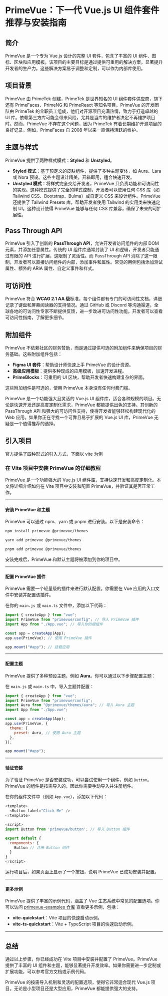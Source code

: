 # PrimeVue：下一代 Vue.js UI 组件套件推荐与安装指南

## 简介

PrimeVue 是一个专为 Vue.js 设计的完整 UI 套件，包含了丰富的 UI 组件、图标、区块和应用模板。该项目的主要目标是通过提供可重用的解决方案，显著提升开发者的生产力。这些解决方案易于调整和定制，可以作为内部库使用。

## 项目背景

PrimeVue 由 PrimeTek 创建，PrimeTek 是世界知名的 UI 组件套件供应商，旗下还有 PrimeFaces、PrimeNG 和 PrimeReact 等知名项目。PrimeVue 的开发团队由 PrimeTek 的全职员工组成，他们对开源项目充满热情，致力于打造卓越的 UI 库。依赖第三方库可能会带来风险，尤其是当库的维护者决定不再维护项目时。然而，PrimeVue 不存在这个问题，因为 PrimeTek 有着长期维护开源项目的良好记录。例如，PrimeFaces 自 2008 年以来一直保持活跃的维护。

## 主题与样式

PrimeVue 提供了两种样式模式：**Styled** 和 **Unstyled**。

- **Styled 模式**：基于预定义的皮肤组件，提供了多种主题变体，如 Aura、Lara 或 Nora 预设。这些主题设计精美，开箱即用，适合快速开发。
- **Unstyled 模式**：将样式完全交给开发者，PrimeVue 只负责功能和可访问性的实现。这种模式提供了完全的样式控制，开发者可以使用任何 CSS 库（如 Tailwind CSS、Bootstrap、Bulma）或自定义 CSS 来设计组件。PrimeVue 还提供了 Tailwind Presets 库，帮助开发者使用 Tailwind 的实用类来快速定制 UI。这种设计使得 PrimeVue 能够与任何 CSS 库兼容，确保了未来的可扩展性。

## Pass Through API

PrimeVue 引入了创新的 **PassThrough API**，允许开发者访问组件的内部 DOM 元素，并添加任意属性。传统的 UI 组件库通常封装了 UI 和逻辑，开发者只能通过有限的 API 进行扩展，这限制了灵活性。而 PassThrough API 消除了这一限制，开发者可以直接访问组件的内部，添加事件和属性。常见的用例包括添加测试属性、额外的 ARIA 属性、自定义事件和样式。

## 可访问性

PrimeVue 符合 **WCAG 2.1 AA 级**标准，每个组件都有专门的可访问性文档，详细记录了键盘和屏幕阅读器的支持情况。通过 GitHub 或 Discord 等沟通渠道，全球各地的可访问性专家不断提供反馈，进一步改进可访问性功能。开发者可以查看可访问性指南，了解更多细节。

## 附加组件

PrimeVue 不依赖社区的财务赞助，而是通过提供可选的附加组件来确保项目的财务基础。这些附加组件包括：

- **Figma UI 套件**：帮助设计师快速上手 PrimeVue 的设计资源。
- **高级应用模板**：提供多种现成的应用模板，加速开发进程。
- **PrimeBlocks**：可重用的 UI 区块，帮助开发者快速构建复杂的界面。

这些附加组件是可选的，使用 PrimeVue 本身没有任何付费门槛。

PrimeVue 是一个功能强大且灵活的 Vue.js UI 组件库，适合各种规模的项目。无论是快速开发还是高度定制化需求，PrimeVue 都能提供出色的支持。其创新的 PassThrough API 和强大的可访问性支持，使得开发者能够轻松构建现代化的 Web 应用。如果你正在寻找一个可靠且易于扩展的 Vue.js UI 库，PrimeVue 无疑是一个值得推荐的选择。

## 引入项目

官方提供了四种形式的引入方式，下面以 vite 为例

### 在 Vite 项目中安装 PrimeVue 的详细教程

PrimeVue 是一个功能强大的 Vue.js UI 组件库，支持快速开发和高度定制化。本文将详细介绍如何在 Vite 项目中安装和配置 PrimeVue，并验证其是否正常工作。

---

#### 安装 PrimeVue 和主题

PrimeVue 可以通过 npm、yarn 或 pnpm 进行安装。以下是安装命令：

```bash
npm install primevue @primevue/themes
```

```bash
yarn add primevue @primevue/themes
```

```bash
pnpm add primevue @primevue/themes
```

安装完成后，PrimeVue 和默认主题将被添加到你的项目中。

---

#### 配置 PrimeVue 插件

PrimeVue 需要一个轻量级的插件来进行默认配置。你需要在 Vue 应用的入口文件中安装并配置该插件。

在你的 `main.js` 或 `main.ts` 文件中，添加以下代码：

```javascript
import { createApp } from "vue";
import PrimeVue from "primevue/config"; // 导入 PrimeVue 插件
import App from "./App.vue"; // 导入你的根组件

const app = createApp(App);
app.use(PrimeVue); // 使用 PrimeVue 插件

app.mount("#app"); // 挂载应用
```

---

#### 配置主题

PrimeVue 提供了多种预设主题，例如 **Aura**。你可以通过以下步骤配置主题：

在 `main.js` 或 `main.ts` 中，导入主题并配置：

```javascript
import { createApp } from "vue";
import PrimeVue from "primevue/config";
import Aura from "@primevue/themes/aura"; // 导入 Aura 主题
import App from "./App.vue";

const app = createApp(App);
app.use(PrimeVue, {
  theme: {
    preset: Aura, // 使用 Aura 主题
  },
});

app.mount("#app");
```

---

#### 验证安装

为了验证 PrimeVue 是否安装成功，可以尝试使用一个组件，例如 `Button`。PrimeVue 的组件是按需导入的，因此你需要手动导入并注册组件。

在你的组件文件中（例如 `App.vue`），添加以下代码：

```javascript
<template>
  <Button label="Click Me" />
</template>

<script>
import Button from 'primevue/button'; // 导入 Button 组件

export default {
  components: {
    Button // 注册 Button 组件
  }
}
</script>
```

运行项目后，如果页面上显示了一个按钮，说明 PrimeVue 已成功安装并配置。

---

#### 更多示例

PrimeVue 提供了丰富的示例代码，涵盖了 Vue 生态系统中常见的配置选项。你可以访问 [primevue-examples 仓库](https://github.com/primefaces/primevue-examples) 查看更多示例，包括：

- **vite-quickstart**：Vite 项目的快速启动示例。
- **vite-ts-quickstart**：Vite + TypeScript 项目的快速启动示例。

---

## 总结

通过以上步骤，你已经成功在 Vite 项目中安装并配置了 PrimeVue。PrimeVue 提供了丰富的 UI 组件和主题，能够显著提升开发效率。如果你需要进一步定制或扩展功能，可以参考官方文档或示例代码。

PrimeVue 的按需导入机制和灵活的配置选项，使得它非常适合现代 Vue.js 项目。无论是小型项目还是大型应用，PrimeVue 都能提供强大的支持。
